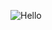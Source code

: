 ![Hello](https://user-images.githubusercontent.com/89344646/173019886-5fd9ceb2-164d-433d-859b-c6eaddd23cac.gif)
